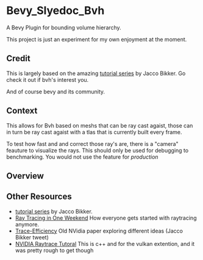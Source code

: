 # Bevy_Slyedoc_Bvh

A Bevy Plugin for bounding volume hierarchy.

This project is just an experiment for my own enjoyment at the moment.

## Credit

This is largely based on the amazing [tutorial series](https://jacco.ompf2.com/2022/04/13/how-to-build-a-bvh-part-1-basics/) by Jacco Bikker.  Go check it out if bvh's interest you.

And of course bevy and its community.

## Context

This allows for Bvh based on meshs that can be ray cast agaist, those can in turn be ray cast agaist with a tlas that is currently built every frame.

To test how fast and and correct those ray's are, there is a "camera" feauture to visualize the rays.  This should only be used for debugging to benchmarking.  You would not use the feature for *production*

## Overview

  
## Other Resources
- [tutorial series](https://jacco.ompf2.com/2022/04/13/how-to-build-a-bvh-part-1-basics/) by Jacco Bikker.
- [Ray Tracing in One Weekend](https://raytracing.github.io/) How everyone gets started with raytracing anymore.
- [Trace-Efficiency](https://www.nvidia.com/docs/IO/76976/HPG2009-Trace-Efficiency.pdf) Old NVidia paper exploring different ideas (Jacco Bikker tweet)
- [NVIDIA Raytrace Tutoral](https://developer.nvidia.com/rtx/raytracing/vkray) This is c++ and for the vulkan extention, and it was pretty rough to get though